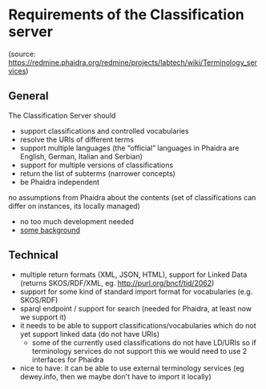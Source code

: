 # Requirements of the Classification server

(source: https://redmine.phaidra.org/redmine/projects/labtech/wiki/Terminology_services)

## General

The Classification Server should
* support classifications and controlled vocabularies
* resolve the URIs of different terms
* support multiple languages (the “official” languages in Phaidra are English, German, Italian and Serbian)
* support for multiple versions of classifications
* return the list of subterms (narrower concepts)
* be Phaidra independent

no assumptions from Phaidra about the contents (set of classifications can differ on instances, its locally managed)
* no too much development needed
* [some background](https://docs.google.com/presentation/d/1RfvU-vwlAN_slJbziEtGO53BMtzENBe4HLAywnWUPOI/edit#slide=id.gb49f17f5f_0_0)

## Technical
* multiple return formats (XML, JSON, HTML), support for Linked Data (returns SKOS/RDF/XML, eg. http://purl.org/bncf/tid/2062)
* support for some kind of standard import format for vocabularies (e.g. SKOS/RDF)
* sparql endpoint / support for search (needed for Phaidra, at least now we support it)
* it needs to be able to support classifications/vocabularies which do not yet support linked data (do not have URIs)
  * some of the currently used classifications do not have LD/URIs so if terminology services do not support this we would need to use 2 interfaces for Phaidra
* nice to have: it can be able to use external terminology services (eg dewey.info, then we maybe don't have to import it locally)
